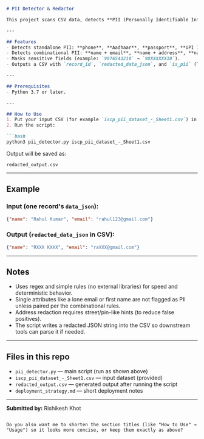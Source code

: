 ````markdown
# PII Detector & Redactor

This project scans CSV data, detects **PII (Personally Identifiable Information)**, and redacts it before saving to a new file.

---

## Features
- Detects standalone PII: **phone**, **Aadhaar**, **passport**, **UPI ID**.  
- Detects combinational PII: **name + email**, **name + address**, **name + IP/device**, etc.  
- Masks sensitive fields (example: `9876543210` → `98XXXXXX10`).  
- Outputs a CSV with `record_id`, `redacted_data_json`, and `is_pii` (True/False).

---

## Prerequisites
- Python 3.7 or later.

---

## How to Use
1. Put your input CSV (for example `iscp_pii_dataset_-_Sheet1.csv`) in the same folder as `pii_detector.py`.  
2. Run the script:

```bash
python3 pii_detector.py iscp_pii_dataset_-_Sheet1.csv
````

Output will be saved as:

```
redacted_output.csv
```

---

## Example

### Input (one record's `data_json`):

```json
{"name": "Rahul Kumar", "email": "rahul123@gmail.com"}
```

### Output (`redacted_data_json` in CSV):

```json
{"name": "RXXX KXXX", "email": "raXXX@gmail.com"}
```

---

## Notes

* Uses regex and simple rules (no external libraries) for speed and deterministic behavior.
* Single attributes like a lone email or first name are not flagged as PII unless paired per the combinational rules.
* Address redaction requires street/pin-like hints (to reduce false positives).
* The script writes a redacted JSON string into the CSV so downstream tools can parse it if needed.

---

## Files in this repo

* `pii_detector.py` — main script (run as shown above)
* `iscp_pii_dataset_-_Sheet1.csv` — input dataset (provided)
* `redacted_output.csv` — generated output after running the script
* `deployment_strategy.md` — short deployment notes

---

**Submitted by:** Rishikesh Khot

```

Do you also want me to shorten the section titles (like "How to Use" → "Usage") so it looks more concise, or keep them exactly as above?
```
